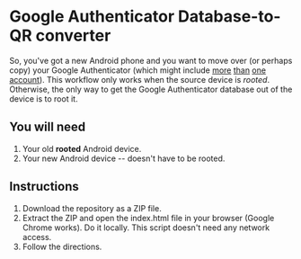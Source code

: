 Google Authenticator Database-to-QR converter
=============================================

So, you've got a new Android phone and you want to move over
(or perhaps copy) your Google Authenticator (which might include
<a href="http://itservices.stanford.edu/service/webauth/twostep"/>more</a>
<a href="http://drupal.org/project/ga_login"/>than</a>
<a href="http://www.mnxsolutions.com/security/two-factor-ssh-with-google-authenticator.html">one</a>
<a href="http://helpdesk.lastpass.com/security-options/google-authenticator/">account</a>).
This workflow only works when the source device is <em>rooted</em>.
Otherwise, the only way to get the Google Authenticator database out
of the device is to root it.

You will need
-------------
1. Your old **rooted** Android device.
2. Your new Android device -- doesn't have to be rooted.

Instructions
------------
1. Download the repository as a ZIP file.
2. Extract the ZIP and open the index.html file in your browser (Google Chrome works). Do it locally. This script doesn't need any network access.
3. Follow the directions.
